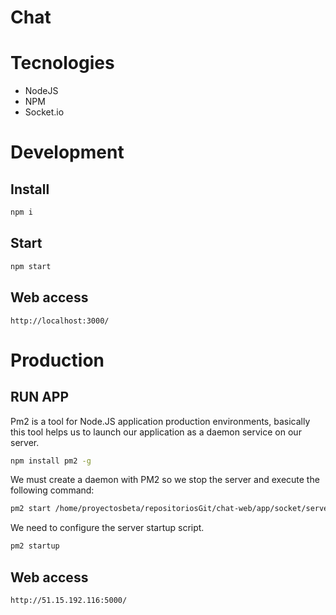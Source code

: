 # Chat

# Tecnologies

- NodeJS
- NPM
- Socket.io

# Development

## Install

```bash
npm i
```

## Start

```bash
npm start
```

## Web access

```
http://localhost:3000/
```

# Production

## RUN APP

Pm2 is a tool for Node.JS application production environments, basically this tool helps us to launch our application as a daemon service on our server.

```bash
npm install pm2 -g
```

We must create a daemon with PM2 so we stop the server and execute the following command:

```bash
pm2 start /home/proyectosbeta/repositoriosGit/chat-web/app/socket/server.js --name chat-web
```

We need to configure the server startup script.

```bash
pm2 startup
```

## Web access

```
http://51.15.192.116:5000/
```